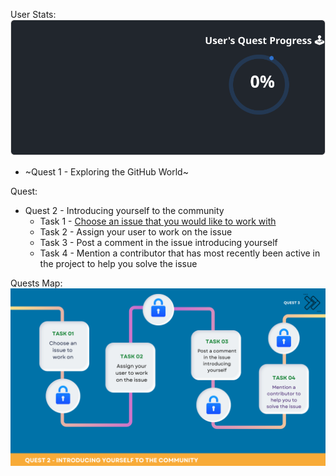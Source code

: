 
  User Stats:<br>
  ![User Draft Stats](/userCards/draft-1717694666142.svg?)

  
  - ~Quest 1 - Exploring the GitHub World~

Quest:
  - Quest 2 - Introducing yourself to the community
    - Task 1 - [Choose an issue that you would like to work with](https://github.com/caiton1/test-repo/issues/8)
    - Task 2 - Assign your user to work on the issue
    - Task 3 - Post a comment in the issue introducing yourself
    - Task 4 - Mention a contributor that has most recently been active in the project to help you solve the issue

Quests Map:
![Quest Map](https://github.com/RESHAPELab/OSS-Doorway/blob/main/map/Q2.png)